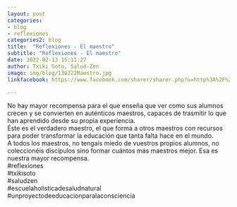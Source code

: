 ```yaml
---
layout: post
categories:
- blog
- reflexiones
categories2: blog
title:  "Reflexiones - El maestro"
subtitle: "Reflexiones - El maestro"
date: 2022-02-13 15:11:27
author: Txiki Soto, Salud-Zen
image: img/blog/130222Maestro.jpg
linkfacebook: https://www.facebook.com/sharer/sharer.php?u=http%3A%2F%2Fwww.salud-zen.com%2Fblog%2Freflexiones%2F2022%2F02%2F13%2Freflexiones-cel-maestro.html&amp;src=sdkpreparse

---  
```

No hay mayor recompensa para el que enseña que ver como sus alumnos crecen y se convierten en auténticos maestros, capaces de trasmitir lo que han aprendido desde su propia experiencia.   
Éste es el verdadero maestro, el que forma a otros maestros con recursos para poder transformar la educación que tanta falta hace en el mundo.   
A todos los maestros, no tengaís miedo de vuestros propios alumnos, no coleccionéis discípulos sino formar cuántos más maestros mejor. Esa es nuestra mayor recompensa.   
#reflexiones   
#txikisoto  
#saludzen   
#escuelaholisticadesaludnatural   
#unproyectodeeducacionparalaconsciencia  

